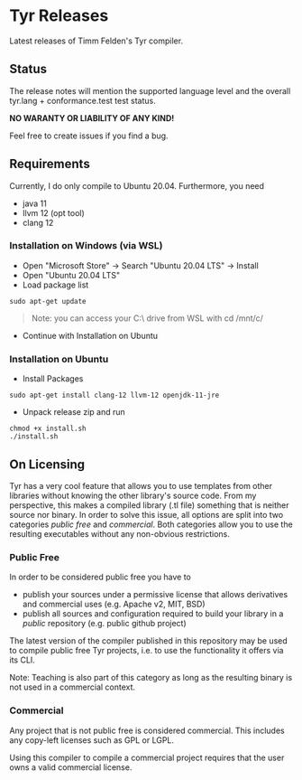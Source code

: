 # Tyr Releases
Latest releases of Timm Felden's Tyr compiler.

## Status

The release notes will mention the supported language level and the overall tyr.lang + conformance.test test status.

**NO WARANTY OR LIABILITY OF ANY KIND!**

Feel free to create issues if you find a bug.


## Requirements

Currently, I do only compile to Ubuntu 20.04.
Furthermore, you need
 - java 11
 - llvm 12 (opt tool)
 - clang 12

### Installation on Windows (via WSL)

 - Open "Microsoft Store" -> Search "Ubuntu 20.04 LTS" -> Install
 - Open "Ubuntu 20.04 LTS"
 - Load package list
```
sudo apt-get update
```
> Note: you can access your C:\ drive from WSL with cd /mnt/c/
 - Continue with Installation on Ubuntu

### Installation on Ubuntu

 - Install Packages
```
sudo apt-get install clang-12 llvm-12 openjdk-11-jre
```

 - Unpack release zip and run
```
chmod +x install.sh
./install.sh
```

## On Licensing

Tyr has a very cool feature that allows you to use templates from other libraries without knowing the other library's source code.
From my perspective, this makes a compiled library (.tl file) something that is neither source nor binary.
In order to solve this issue, all options are split into two categories *public free* and *commercial*.
Both categories allow you to use the resulting executables without any non-obvious restrictions.


### Public Free

In order to be considered public free you have to
 - publish your sources under a permissive license that allows derivatives and commercial uses (e.g. Apache v2, MIT, BSD)
 - publish all sources and configuration required to build your library in a *public* repository (e.g. public github project)

The latest version of the compiler published in this repository may be used to compile public free Tyr projects, i.e. to use the functionality it offers via its CLI.

Note: Teaching is also part of this category as long as the resulting binary is not used in a commercial context.


### Commercial

Any project that is not public free is considered commercial.
This includes any copy-left licenses such as GPL or LGPL.

Using this compiler to compile a commercial project requires that the user owns a valid commercial license.
